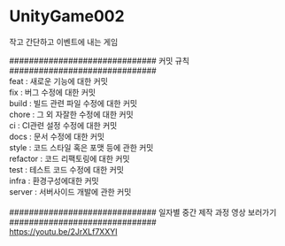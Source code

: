 # UnityGame002
작고 간단하고 이벤트에 내는 게임<br>

############################## 커밋 규칙 ##############################<br>
feat : 새로운 기능에 대한 커밋<br>
fix : 버그 수정에 대한 커밋<br>
build : 빌드 관련 파일 수정에 대한 커밋<br>
chore : 그 외 자잘한 수정에 대한 커밋<br>
ci : CI관련 설정 수정에 대한 커밋<br>
docs : 문서 수정에 대한 커밋<br>
style : 코드 스타일 혹은 포맷 등에 관한 커밋<br>
refactor : 코드 리팩토링에 대한 커밋<br>
test : 테스트 코드 수정에 대한 커밋<br>
infra : 환경구성에대한 커밋<br>
server : 서버사이드 개발에 관한 커밋<br>
<br>
############################## 일자별 중간 제작 과정 영상 보러가기 ##############################<br>
https://youtu.be/2JrXLf7XXYI
